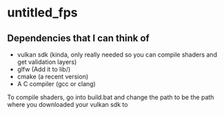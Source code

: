 # untitled_fps
## Dependencies that I can think of
- vulkan sdk (kinda, only really needed so you can compile shaders and get validation layers)
- glfw (Add it to lib/)
- cmake (a recent version)
- A C compiler (gcc or clang)

To compile shaders, go into build.bat and change the path to be the path where you downloaded your vulkan sdk to
